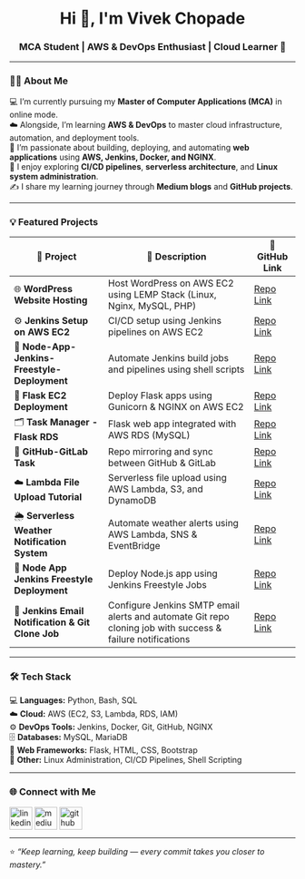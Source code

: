 <h1 align="center">Hi 👋, I'm Vivek Chopade</h1>
<h3 align="center">MCA Student | AWS & DevOps Enthusiast | Cloud Learner 🚀</h3>

---

### 👨‍🎓 About Me
💻 I’m currently pursuing my **Master of Computer Applications (MCA)** in online mode.  
☁️ Alongside, I’m learning **AWS & DevOps** to master cloud infrastructure, automation, and deployment tools.  
🔭 I’m passionate about building, deploying, and automating **web applications** using **AWS, Jenkins, Docker, and NGINX**.  
🧠 I enjoy exploring **CI/CD pipelines**, **serverless architecture**, and **Linux system administration**.  
✍️ I share my learning journey through **Medium blogs** and **GitHub projects**.

---

### 💡 Featured Projects

| 🚀 Project | 💬 Description | 🔗 GitHub Link |
|-------------|----------------|----------------|
| 🌐 **WordPress Website Hosting** | Host WordPress on AWS EC2 using LEMP Stack (Linux, Nginx, MySQL, PHP) | [Repo Link](https://github.com/chopadevivek07/Wordpress-Website-Hosting) |
| ⚙️ **Jenkins Setup on AWS EC2** | CI/CD setup using Jenkins pipelines on AWS EC2 | [Repo Link](https://github.com/chopadevivek07/Jenkins-Setup-on-AWS-EC2) |
| 🧩 **Node-App-Jenkins-Freestyle-Deployment** | Automate Jenkins build jobs and pipelines using shell scripts | [Repo Link](https://github.com/chopadevivek07/Node-App-Jenkins-Freestyle-Deployment) |
| 🐍 **Flask EC2 Deployment** | Deploy Flask apps using Gunicorn & NGINX on AWS EC2 | [Repo Link](https://github.com/chopadevivek07/Flask-EC2-Deployment) |
| 🗂️ **Task Manager - Flask RDS** | Flask web app integrated with AWS RDS (MySQL) | [Repo Link](https://github.com/chopadevivek07/-Task-Manager---Flask-RDS) |
| 🔁 **GitHub-GitLab Task** | Repo mirroring and sync between GitHub & GitLab | [Repo Link](https://github.com/chopadevivek07/Github-Gitlab-Task) |
| ☁️ **Lambda File Upload Tutorial** | Serverless file upload using AWS Lambda, S3, and DynamoDB | [Repo Link](https://github.com/chopadevivek07/Lambda-File-Upload-Tutorial) |
| 🌦️ **Serverless Weather Notification System** | Automate weather alerts using AWS Lambda, SNS & EventBridge | [Repo Link](https://github.com/chopadevivek07/Serverless-Weather-Notification-System) |
| 🧰 **Node App Jenkins Freestyle Deployment** | Deploy Node.js app using Jenkins Freestyle Jobs | [Repo Link](https://github.com/chopadevivek07/Node-App-Jenkins-Freestyle-Deployment) |
| 📧 **Jenkins Email Notification & Git Clone Job** | Configure Jenkins SMTP email alerts and automate Git repo cloning job with success & failure notifications | [Repo Link](https://github.com/chopadevivek07/Jenkins-Email-Notification-Git-Clone-Job) |

---

### 🛠️ Tech Stack

💻 **Languages:** Python, Bash, SQL  
☁️ **Cloud:** AWS (EC2, S3, Lambda, RDS, IAM)  
⚙️ **DevOps Tools:** Jenkins, Docker, Git, GitHub, NGINX  
🗄️ **Databases:** MySQL, MariaDB  
🎨 **Web Frameworks:** Flask, HTML, CSS, Bootstrap  
🧩 **Other:** Linux Administration, CI/CD Pipelines, Shell Scripting  

---

### 🌐 Connect with Me

<p align="left">
<a href="https://www.linkedin.com/in/vivek-chopade07" target="_blank"><img align="center" src="https://skillicons.dev/icons?i=linkedin" height="40" alt="linkedin"/></a>
<a href="https://medium.com/@chopadevivek4466" target="_blank"><img align="center" src="https://skillicons.dev/icons?i=medium" height="40" alt="medium"/></a>
<a href="https://github.com/chopadevivek07" target="_blank"><img align="center" src="https://skillicons.dev/icons?i=github" height="40" alt="github"/></a>
</p>

---

⭐ *“Keep learning, keep building — every commit takes you closer to mastery.”*  
